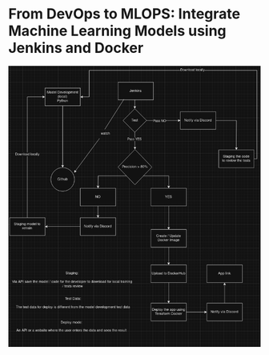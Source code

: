 # From DevOps to MLOPS: Integrate Machine Learning Models using Jenkins and Docker

![alt text](./diagram.png "Diagram")